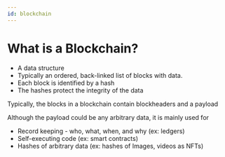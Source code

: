 ```yaml
---
id: blockchain
---
```


# What is a Blockchain?

- A data structure
- Typically an ordered, back-linked list of blocks with data.
- Each block is identified by a hash
- The hashes protect the integrity of the data

Typically, the blocks in a blockchain contain blockheaders and a payload

Although the payload could be any arbitrary data, it is mainly used for

- Record keeping - who, what, when, and why (ex: ledgers)
- Self-executing code (ex: smart contracts)
- Hashes of arbitrary data (ex: hashes of Images, videos as NFTs)